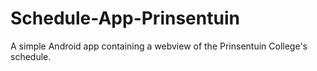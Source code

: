 # Schedule-App-Prinsentuin
A simple Android app containing a webview of the Prinsentuin College's schedule.
